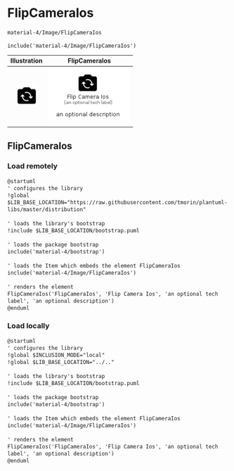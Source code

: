 # FlipCameraIos


```text
material-4/Image/FlipCameraIos
```

```text
include('material-4/Image/FlipCameraIos')
```



| Illustration | FlipCameraIos |
| :---: | :---: |
| ![illustration for Illustration](../../material-4/Image/FlipCameraIos.png) | ![illustration for FlipCameraIos](../../material-4/Image/FlipCameraIos.Local.png) |




## FlipCameraIos

### Load remotely
```plantuml
@startuml
' configures the library
!global $LIB_BASE_LOCATION="https://raw.githubusercontent.com/tmorin/plantuml-libs/master/distribution"

' loads the library's bootstrap
!include $LIB_BASE_LOCATION/bootstrap.puml

' loads the package bootstrap
include('material-4/bootstrap')

' loads the Item which embeds the element FlipCameraIos
include('material-4/Image/FlipCameraIos')

' renders the element
FlipCameraIos('FlipCameraIos', 'Flip Camera Ios', 'an optional tech label', 'an optional description')
@enduml
```

### Load locally
```plantuml
@startuml
' configures the library
!global $INCLUSION_MODE="local"
!global $LIB_BASE_LOCATION="../.."

' loads the library's bootstrap
!include $LIB_BASE_LOCATION/bootstrap.puml

' loads the package bootstrap
include('material-4/bootstrap')

' loads the Item which embeds the element FlipCameraIos
include('material-4/Image/FlipCameraIos')

' renders the element
FlipCameraIos('FlipCameraIos', 'Flip Camera Ios', 'an optional tech label', 'an optional description')
@enduml
```


